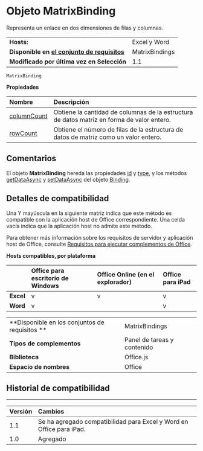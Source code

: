 
# Objeto MatrixBinding
Representa un enlace en dos dimensiones de filas y columnas. 

|||
|:-----|:-----|
|**Hosts:**|Excel y Word|
|**Disponible en [el conjunto de requisitos](../../docs/overview/specify-office-hosts-and-api-requirements.md)**|MatrixBindings|
|**Modificado por última vez en Selección**|1.1|

```
MatrixBinding
```


**Propiedades**


|**Nombre**|**Descripción**|
|:-----|:-----|
|[columnCount](../../reference/shared/binding.matrixbinding.columncount.md)|Obtiene la cantidad de columnas de la estructura de datos matriz en forma de valor entero.|
|[rowCount](../../reference/shared/binding.matrixbinding.rowcount.md)|Obtiene el número de filas de la estructura de datos de matriz como un valor entero.|

## Comentarios

El objeto **MatrixBinding** hereda las propiedades [id](../../reference/shared/binding.id.md) y [type](../../reference/shared/binding.type.md), y los métodos [getDataAsync](../../reference/shared/binding.getdataasync.md) y [setDataAsync](../../reference/shared/binding.setdataasync.md) del objeto [Binding](../../reference/shared/binding.md).


## Detalles de compatibilidad


Una Y mayúscula en la siguiente matriz indica que este método es compatible con la aplicación host de Office correspondiente. Una celda vacía indica que la aplicación host no admite este método.

Para obtener más información sobre los requisitos de servidor y aplicación host de Office, consulte [Requisitos para ejecutar complementos de Office](../../docs/overview/requirements-for-running-office-add-ins.md).


**Hosts compatibles, por plataforma**


||**Office para escritorio de Windows**|**Office Online (en el explorador)**|**Office para iPad**|
|:-----|:-----|:-----|:-----|
|**Excel**|v|v|v|
|**Word**|v||v|

|||
|:-----|:-----|
|**Disponible en los conjuntos de requisitos **|MatrixBindings|
|**Tipos de complementos**|Panel de tareas y contenido|
|**Biblioteca**|Office.js|
|**Espacio de nombres**|Office|

## Historial de compatibilidad



****


|**Versión**|**Cambios**|
|:-----|:-----|
|1.1|Se ha agregado compatibilidad para Excel y Word en Office para iPad.|
|1.0|Agregado|
